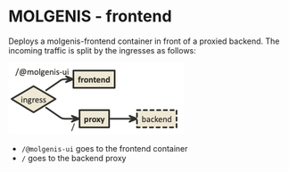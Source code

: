 # MOLGENIS - frontend

Deploys a molgenis-frontend container in front of a proxied backend.
The incoming traffic is split by the ingresses as follows:

![proxy diagram](molgenis-frontend-proxy.png)

* `/@molgenis-ui` goes to the frontend container
* `/` goes to the backend proxy